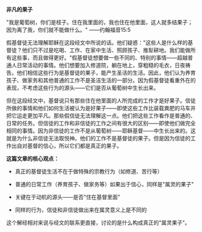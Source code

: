 **非凡的果子**

"我是葡萄树，你们是枝子。住在我里面的，我也住在他里面，这人就多结果子；因为离了我，你们就不能做什么。" ——约翰福音15:5

假基督徒无法理解耶稣在这段经文中所说的话。他们疑惑："这些人是什么样的基督徒？他们只不过是吃喝、工作、在家中生活、照顾孩子、推犁耕地。我们能做所有这些事，而且做得更好。"假基督徒想要做一些不同的、特别的事情——超越普通人日常活动的事情。他们想要加入修道院，躺在地上，穿粗糙的毛衣，日夜祷告。他们相信这些行为是基督徒的果子，能产生圣洁的生活。因此，他们认为养育孩子、做家务和其他普通的工作不是圣洁生活的一部分。因为假基督徒看重外在的表现，不考虑这些行为的源头——它们是否从葡萄树中生长出来。

但在这段经文中，基督说只有那些住在他里面的人所完成的工作才是好果子。信徒所做的事情和他们如何生活被认为是好果子——即使这些工作比装载粪肥的马车并把它运走更加平凡。那些假信徒无法理解这一点。他们把这些工作看作是普通的、日常的任务。但信徒的工作和非信徒的工作之间有很大的区别——即使他们做完全相同的事情。因为非信徒的工作不是从葡萄树——耶稣基督——中生长出来的。这就是为什么非信徒无法取悦神。他们的工作不是基督徒的果子。但是因为信徒的工作出自对基督的信心，所以它们都是真正的果子。

**这篇文章的核心观点：**

- 真正的基督徒生活不在于做特殊的宗教行为（如修道、苦行等）
    
- 普通的日常工作（养育孩子、做家务等）如果出于信心，同样是"属灵的果子"
    
- 关键在于动机的源头——是否"住在基督里面"
    
- 同样的行为，信徒和非信徒做出来在属灵意义上是不同的
    

这个解经相对来说与经文的联系更直接，讨论的是什么构成真正的"属灵果子"。

